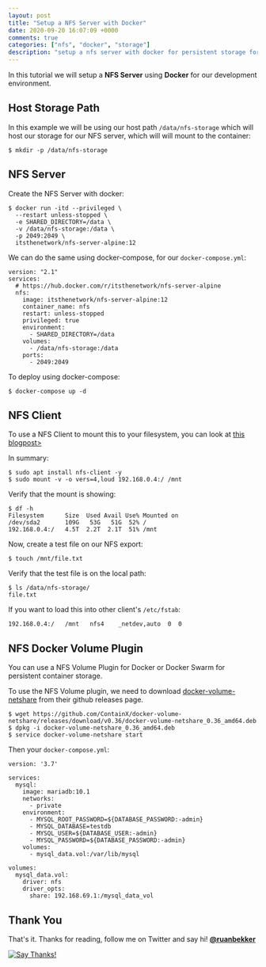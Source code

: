 ```yaml
---
layout: post
title: "Setup a NFS Server with Docker"
date: 2020-09-20 16:07:09 +0000
comments: true
categories: ["nfs", "docker", "storage"]
description: "setup a nfs server with docker for persistent storage for your containers"
---
```


In this tutorial we will setup a **NFS Server** using **Docker** for our development environment.

## Host Storage Path

In this example we will be using our host path `/data/nfs-storage` which will host our storage for our NFS server, which will will mount to the container:

```
$ mkdir -p /data/nfs-storage
```

## NFS Server

Create the NFS Server with docker:

```
$ docker run -itd --privileged \
  --restart unless-stopped \
  -e SHARED_DIRECTORY=/data \
  -v /data/nfs-storage:/data \
  -p 2049:2049 \
  itsthenetwork/nfs-server-alpine:12
```

We can do the same using docker-compose, for our `docker-compose.yml`:

```
version: "2.1"
services:
  # https://hub.docker.com/r/itsthenetwork/nfs-server-alpine
  nfs:
    image: itsthenetwork/nfs-server-alpine:12
    container_name: nfs
    restart: unless-stopped
    privileged: true
    environment:
      - SHARED_DIRECTORY=/data
    volumes:
      - /data/nfs-storage:/data
    ports:
      - 2049:2049
```

To deploy using docker-compose:

```
$ docker-compose up -d
```

## NFS Client

To use a NFS Client to mount this to your filesystem, you can look at <a href="https://blog.ruanbekker.com/blog/2017/12/05/setup-a-nfs-server-on-a-raspberrypi/" rel="nofollow" target="_blank">this blogpost></a>

In summary:

```
$ sudo apt install nfs-client -y
$ sudo mount -v -o vers=4,loud 192.168.0.4:/ /mnt
```

Verify that the mount is showing:

```
$ df -h
Filesystem      Size  Used Avail Use% Mounted on
/dev/sda2       109G   53G   51G  52% /
192.168.0.4:/   4.5T  2.2T  2.1T  51% /mnt
```

Now, create a test file on our NFS export:

```
$ touch /mnt/file.txt
```

Verify that the test file is on the local path:

```
$ ls /data/nfs-storage/
file.txt
```

If you want to load this into other client's `/etc/fstab`:

```
192.168.0.4:/   /mnt   nfs4    _netdev,auto  0  0
```

## NFS Docker Volume Plugin

You can use a NFS Volume Plugin for Docker or Docker Swarm for persistent container storage.

To use the NFS Volume plugin, we need to download <a href="https://github.com/ContainX/docker-volume-netshare/releases" target="_blank" rel="nofollow">docker-volume-netshare</a> from their github releases page.

```
$ wget https://github.com/ContainX/docker-volume-netshare/releases/download/v0.36/docker-volume-netshare_0.36_amd64.deb
$ dpkg -i docker-volume-netshare_0.36_amd64.deb
$ service docker-volume-netshare start
```

Then your `docker-compose.yml`:

```
version: '3.7'

services:
  mysql:
    image: mariadb:10.1
    networks:
      - private
    environment:
      - MYSQL_ROOT_PASSWORD=${DATABASE_PASSWORD:-admin}
      - MYSQL_DATABASE=testdb
      - MYSQL_USER=${DATABASE_USER:-admin}
      - MYSQL_PASSWORD=${DATABASE_PASSWORD:-admin}
    volumes:
      - mysql_data.vol:/var/lib/mysql

volumes:
  mysql_data.vol:
    driver: nfs
    driver_opts:
      share: 192.168.69.1:/mysql_data_vol
```

## Thank You

That's it. Thanks for reading, follow me on Twitter and say hi! <a href="https://twitter.com/ruanbekker" rel="nofollow" target="_blank"><strong>@ruanbekker</strong></a></p><p><a href="https://saythanks.io/to/ruan.ru.bekker@gmail.com" rel="nofollow" target="_blank"><img src="https://svgshare.com/i/Pfy.svg" alt="Say Thanks!"></a></p>
